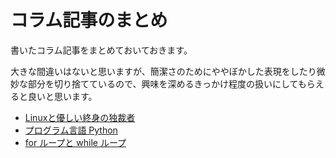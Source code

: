 # コラム記事のまとめ
書いたコラム記事をまとめておいておきます。

大きな間違いはないと思いますが、簡潔さのためにややぼかした表現をしたり微妙な部分を切り捨てているので、興味を深めるきっかけ程度の扱いにしてもらえると良いと思います。

- [Linuxと優しい終身の独裁者](https://drive.google.com/file/d/1R4hv6F9aDqSscjrErtmBxX9nIT10s41O/view?usp=drive_link)
- [プログラム言語 Python](https://drive.google.com/file/d/1HkfO66NQIyReVqNOiIbL9PRXYQRS5IVD/view?usp=sharing)
- [for ループと while ループ](https://drive.google.com/file/d/1hG4MCkqcUxbBqSRnFtnRfD_p4H4lziB7/view?usp=sharing)